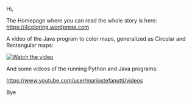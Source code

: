 Hi,

The Homepage where you can read the whole story is here: https://4coloring.wordpress.com

A video of the Java program to color maps, generalized as Circular and Rectangular maps:

[![Watch the video](https://4coloring.files.wordpress.com/2011/02/shapshot-01.png)](https://www.youtube.com/watch?v=YmYGFxtj2es)

And some videos of the running Python and Java programs:

https://www.youtube.com/user/mariostefanutti/videos

Bye
